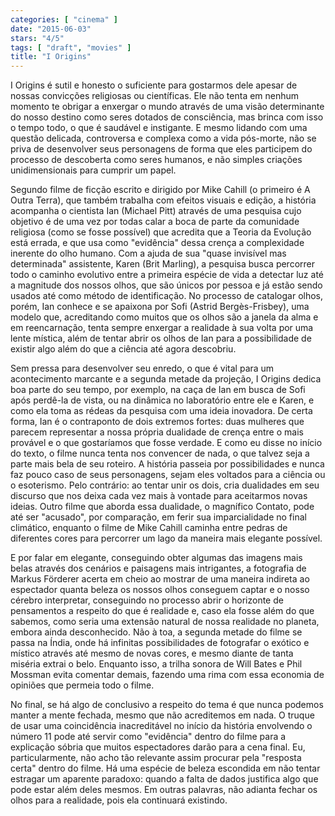 ```yaml
---
categories: [ "cinema" ]
date: "2015-06-03"
stars: "4/5"
tags: [ "draft", "movies" ]
title: "I Origins"
---
```

I Origins é sutil e honesto o suficiente para gostarmos dele apesar de
nossas convicções religiosas ou científicas. Ele não tenta em nenhum
momento te obrigar a enxergar o mundo através de uma visão determinante
do nosso destino como seres dotados de consciência, mas brinca com isso
o tempo todo, o que é saudável e instigante. E mesmo lidando com uma
questão delicada, controversa e complexa como a vida pós-morte, não
se priva de desenvolver seus personagens de forma que eles participem
do processo de descoberta como seres humanos, e não simples criações
unidimensionais para cumprir um papel.

Segundo filme de ficção escrito e dirigido por Mike Cahill (o primeiro
é A Outra Terra), que também trabalha com efeitos visuais e edição,
a história acompanha o cientista Ian (Michael Pitt) através de uma
pesquisa cujo objetivo é de uma vez por todas calar a boca de parte
da comunidade religiosa (como se fosse possível) que acredita que a
Teoria da Evolução está errada, e que usa como "evidência" dessa
crença a complexidade inerente do olho humano. Com a ajuda de sua
"quase invisível mas determinada" assistente, Karen (Brit Marling),
a pesquisa busca percorrer todo o caminho evolutivo entre a primeira
espécie de vida a detectar luz até a magnitude dos nossos olhos, que
são únicos por pessoa e já estão sendo usados até como método de
identificação. No processo de catalogar olhos, porém, Ian conhece e se
apaixona por Sofi (Astrid Bergès-Frisbey), uma modelo que, acreditando
como muitos que os olhos são a janela da alma e em reencarnação,
tenta sempre enxergar a realidade à sua volta por uma lente mística,
além de tentar abrir os olhos de Ian para a possibilidade de existir
algo além do que a ciência até agora descobriu.

Sem pressa para desenvolver seu enredo, o que é vital para um
acontecimento marcante e a segunda metade da projeção, I Origins
dedica boa parte do seu tempo, por exemplo, na caça de Ian em busca
de Sofi após perdê-la de vista, ou na dinâmica no laboratório
entre ele e Karen, e como ela toma as rédeas da pesquisa com uma ideia
inovadora. De certa forma, Ian é o contraponto de dois extremos fortes:
duas mulheres que parecem representar a nossa própria dualidade de
crença entre o mais provável e o que gostaríamos que fosse verdade. E
como eu disse no início do texto, o filme nunca tenta nos convencer de
nada, o que talvez seja a parte mais bela de seu roteiro. A história
passeia por possibilidades e nunca faz pouco caso de seus personagens,
sejam eles voltados para a ciência ou o esoterismo. Pelo contrário:
ao tentar unir os dois, cria dualidades em seu discurso que nos deixa
cada vez mais à vontade para aceitarmos novas ideias. Outro filme que
aborda essa dualidade, o magnífico Contato, pode até ser "acusado",
por comparação, em ferir sua imparcialidade no final climático,
enquanto o filme de Mike Cahill caminha entre pedras de diferentes cores
para percorrer um lago da maneira mais elegante possível.

E por falar em elegante, conseguindo obter algumas das imagens mais
belas através dos cenários e paisagens mais intrigantes, a fotografia
de Markus Förderer acerta em cheio ao mostrar de uma maneira indireta
ao espectador quanta beleza os nossos olhos conseguem captar e o nosso
cérebro interpretar, conseguindo no processo abrir o horizonte de
pensamentos a respeito do que é realidade e, caso ela fosse além do que
sabemos, como seria uma extensão natural de nossa realidade no planeta,
embora ainda desconhecido. Não à toa, a segunda metade do filme se passa
na Índia, onde há infinitas possibilidades de fotografar o exótico
e místico através até mesmo de novas cores, e mesmo diante de tanta
miséria extrai o belo. Enquanto isso, a trilha sonora de Will Bates e
Phil Mossman evita comentar demais, fazendo uma rima com essa economia
de opiniões que permeia todo o filme.

No final, se há algo de conclusivo a respeito do tema é que nunca
podemos manter a mente fechada, mesmo que não acreditemos em nada. O
truque de usar uma coincidência inacreditável no início da história
envolvendo o número 11 pode até servir como "evidência" dentro do filme
para a explicação sóbria que muitos espectadores darão para a cena
final. Eu, particularmente, não acho tão relevante assim procurar pela
"resposta certa" dentro do filme. Há uma espécie de beleza escondida
em não tentar estragar um aparente paradoxo: quando a falta de dados
justifica algo que pode estar além deles mesmos. Em outras palavras, não
adianta fechar os olhos para a realidade, pois ela continuará existindo.

